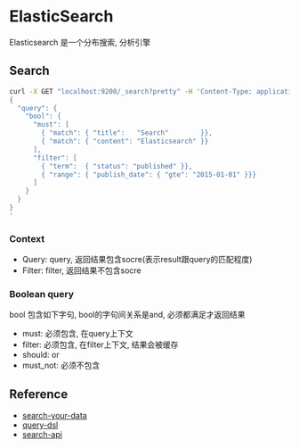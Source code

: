 # ElasticSearch

Elasticsearch 是一个分布搜索, 分析引擎

## Search

```bash
curl -X GET "localhost:9200/_search?pretty" -H 'Content-Type: application/json' -d'
{
  "query": { 
    "bool": { 
      "must": [
        { "match": { "title":   "Search"        }},
        { "match": { "content": "Elasticsearch" }}
      ],
      "filter": [ 
        { "term":  { "status": "published" }},
        { "range": { "publish_date": { "gte": "2015-01-01" }}}
      ]
    }
  }
}
'

```

### Context
* Query: query, 返回结果包含socre(表示result跟query的匹配程度)
* Filter: filter, 返回结果不包含socre

### Boolean query

bool 包含如下字句, bool的字句间关系是and, 必须都满足才返回结果

* must: 必须包含, 在query上下文
* filter: 必须包含, 在filter上下文, 结果会被缓存
* should: or
* must_not: 必须不包含

## Reference
* [search-your-data](https://www.elastic.co/guide/en/elasticsearch/reference/7.x/search-your-data.html)
* [query-dsl](https://www.elastic.co/guide/en/elasticsearch/reference/current/query-dsl.html)
* [search-api](https://www.elastic.co/guide/en/elasticsearch/reference/7.x/search-search.html)

